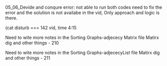 05_06_Devide and conqure error: not able to run both codes need to fix the error
and the solution is not availabe in the vid, 
Only approach and logic is there.


(cat disturb === 142 vid, time 4:15


Need to wite more notes in the Sorting Graphs-adjececy Matrix file 
Matirx dig and other things  - 210

Need to wite more notes in the Sorting Graphs-adjececyList file 
Matirx dig and other things - 211
